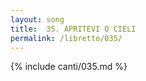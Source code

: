 ```yaml
---
layout: song
title:  35. APRITEVI O CIELI
permalink: /libretto/035/
---
```

{% include canti/035.md %}   
